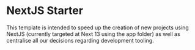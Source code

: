 # NextJS Starter

This template is intended to speed up the creation of new projects using NextJS (currently targeted at Next 13 using the app folder) as well as centralise all our decisions regarding development tooling.

